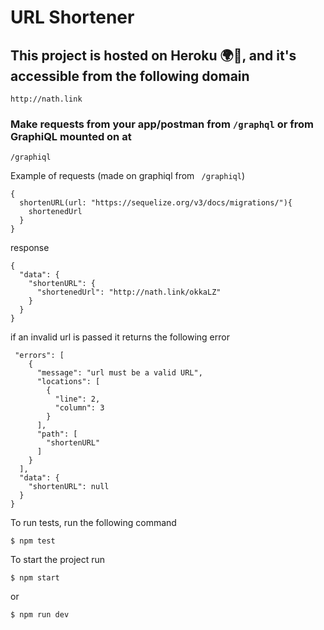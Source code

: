 # URL Shortener

## This project is hosted on Heroku 🌍🚀, and it's accessible from the following domain

```
http://nath.link
```

### Make requests from your app/postman from ```/graphql``` or from GraphiQL mounted on  at
```
/graphiql
```

Example of requests (made on graphiql from ``` /graphiql```)

```
{
  shortenURL(url: "https://sequelize.org/v3/docs/migrations/"){
    shortenedUrl
  }
}
```

response

```
{
  "data": {
    "shortenURL": {
      "shortenedUrl": "http://nath.link/okkaLZ"
    }
  }
}
```

if an invalid url is passed it returns the following error
```
 "errors": [
    {
      "message": "url must be a valid URL",
      "locations": [
        {
          "line": 2,
          "column": 3
        }
      ],
      "path": [
        "shortenURL"
      ]
    }
  ],
  "data": {
    "shortenURL": null
  }
}
```
To run tests, run the following command
```
$ npm test
```
To start the project run
```
$ npm start
```
or
```
$ npm run dev
````
